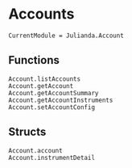 # Accounts

```@meta
CurrentModule = Julianda.Account
```

## Functions

```@docs
Account.listAccounts
Account.getAccount
Account.getAccountSummary
Account.getAccountInstruments
Account.setAccountConfig
```

## Structs

```@docs
Account.account
Account.instrumentDetail
```

